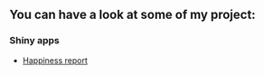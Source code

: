 ## You can have a look at some of my project:

### Shiny apps

* [Happiness report](https://aliyaadav.shinyapps.io/Source/)
